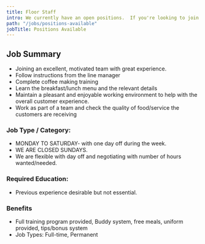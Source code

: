 ```yaml
---
title: Floor Staff
intro: We currently have an open positions.  If you're looking to join an excellent, motivated team with great experience then read more below
path: "/jobs/positions-available"
jobTitle: Positions Available
---
```


## Job Summary

- Joining an excellent, motivated team with great experience.
- Follow instructions from the line manager
- Complete coffee making training
- Learn the breakfast/lunch menu and the relevant details
- Maintain a pleasant and enjoyable working environment to help with the overall customer experience.
- Work as part of a team and check the quality of food/service the customers are receiving

### Job Type / Category:

- MONDAY TO SATURDAY- with one day off during the week.
- WE ARE CLOSED SUNDAYS.
- We are flexible with day off and negotiating with number of hours wanted/needed.

### Required Education:

- Previous experience desirable but not essential.

### Benefits

- Full training program provided, Buddy system, free meals, uniform provided, tips/bonus system
- Job Types: Full-time, Permanent
